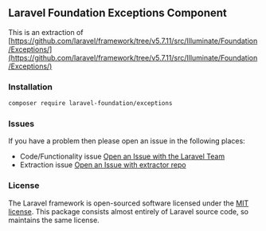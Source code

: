 ## Laravel Foundation Exceptions Component

This is an extraction of [https://github.com/laravel/framework/tree/v5.7.11/src/Illuminate/Foundation/Exceptions/](https://github.com/laravel/framework/tree/v5.7.11/src/Illuminate/Foundation/Exceptions/)

### Installation

```bash
composer require laravel-foundation/exceptions
```


### Issues

If you have a problem then please open an issue in the following places:

* Code/Functionality issue [Open an Issue with the Laravel Team](https://github.com/laravel/framework/issues/new/choose)
* Extraction issue [Open an Issue with extractor repo](https://github.com/laravel-foundation/readme/issues/new)


### License

The Laravel framework is open-sourced software licensed under the [MIT license](http://opensource.org/licenses/MIT). This package consists almost entirely of Laravel source code, so maintains the same license.

